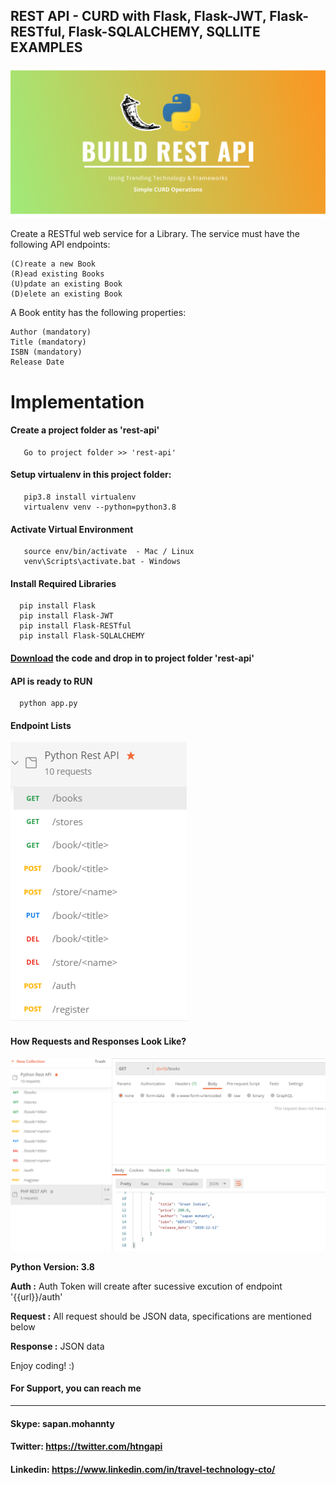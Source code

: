 ## REST API - CURD with Flask, Flask-JWT, Flask-RESTful, Flask-SQLALCHEMY, SQLLITE EXAMPLES

![REST API PYTHON FLASK JWT](https://github.com/TravelXML/Create-API-PYTHON-PHP-NODEJS-GO-DJANGO-LARAVEL-LUMEN-REST-API/blob/main/PYTHON/images/Build%20REST%20api.png)


Create a RESTful web service for a Library. The service must have the following API endpoints:

    (C)reate a new Book
    (R)ead existing Books
    (U)pdate an existing Book
    (D)elete an existing Book

A Book entity has the following properties:

    Author (mandatory)
    Title (mandatory)
    ISBN (mandatory)
    Release Date

# Implementation
  
  #### Create a project folder as 'rest-api'
  
       Go to project folder >> 'rest-api'
       
  #### Setup virtualenv in this project folder:
  
       pip3.8 install virtualenv
       virtualenv venv --python=python3.8
  
  #### Activate Virtual Environment
  
       source env/bin/activate  - Mac / Linux 
       venv\Scripts\activate.bat - Windows
       
  #### Install Required Libraries  
  
      pip install Flask
      pip install Flask-JWT
      pip install Flask-RESTful
      pip install Flask-SQLALCHEMY
      
  #### [Download](https://github.com/TravelXML/Create-API-PYTHON-PHP-NODEJS-GO-DJANGO-LARAVEL-LUMEN-REST-API/tree/main/PYTHON) the code and drop in to project folder 'rest-api'  
   
  #### API is ready to RUN
  
      python app.py     
     
  #### Endpoint Lists
  ![What All REST API end points](https://github.com/TravelXML/Create-API-PYTHON-PHP-NODEJS-GO-DJANGO-LARAVEL-LUMEN-REST-API/blob/main/PYTHON/images/list-of-endpoints.png)
  
   #### How Requests and Responses Look Like?
  ![Request and Responses Look Like](https://github.com/TravelXML/Create-API-PYTHON-PHP-NODEJS-GO-DJANGO-LARAVEL-LUMEN-REST-API/blob/main/PYTHON/images/get-books.png)
  
    
  **Python Version: 3.8** <br/>
  
  **Auth :** Auth Token will create after sucessive excution of endpoint '{{url}}/auth' <br/>
  
  **Request :** All request should be JSON data, specifications are mentioned below<br/>
  
  **Response :** JSON data<br/>

Enjoy coding! :)<br/>

#### For Support, you can reach me 
-------------------------------
#### Skype: sapan.mohannty
#### Twitter: https://twitter.com/htngapi
#### Linkedin: https://www.linkedin.com/in/travel-technology-cto/

